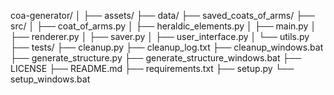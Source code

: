 coa-generator/
│
├── assets/
├── data/
├── saved_coats_of_arms/
├── src/
│   ├── coat_of_arms.py
│   ├── heraldic_elements.py
│   ├── main.py
│   ├── renderer.py
│   ├── saver.py
│   ├── user_interface.py
│   └── utils.py
├── tests/
├── cleanup.py
├── cleanup_log.txt
├── cleanup_windows.bat
├── generate_structure.py
├── generate_structure_windows.bat
├── LICENSE
├── README.md
├── requirements.txt
├── setup.py
└── setup_windows.bat
